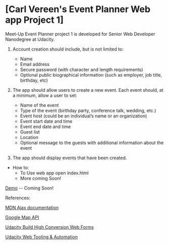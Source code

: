 # [Carl Vereen's Event Planner Web app Project 1]

Meet-Up Event Planner project 1 is developed for Senior Web Developer Nanodegree at Udacity.

1) Account creation should include, but is not limited to:

    * Name
    * Email address
    * Secure password (with character and length requirements)
    * Optional public biographical information (such as employer, job title, birthday, etc)

2) The app should allow users to create a new event. Each event should, at a minimum, allow a user to set:

    * Name of the event
    * Type of the event (birthday party, conference talk, wedding, etc.)
    * Event host (could be an individual’s name or an organization)
    * Event start date and time
    * Event end date and time
    * Guest list
    * Location
    * Optional message to the guests with additional information about the event

3) The app should display events that have been created.

* How to:
    * To Use web app open index.html
    * More coming Soon!


[Demo](http://mehkai.github.io/event_planner) -- Coming Soon!


References:

[MDN Ajax documentation](https://developer.mozilla.org/en-US/docs/AJAX)

[Google Map API](https://developers.google.com/maps/documentation/javascript/tutorial)

[Udacity Build High Conversion Web Forms](https://www.udacity.com/course/viewer#!/c-ud890-nd)

[Udacity Web Tooling & Automation](https://www.udacity.com/course/viewer#!/c-ud892-nd)

